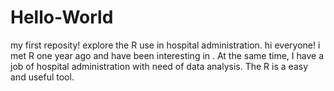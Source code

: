 # Hello-World
my first reposity!
explore the R use in hospital administration.
hi everyone! i met R one year ago and have been interesting in . At the same time, I have a job of hospital administration with need of data analysis. The R is a easy and useful tool.   
